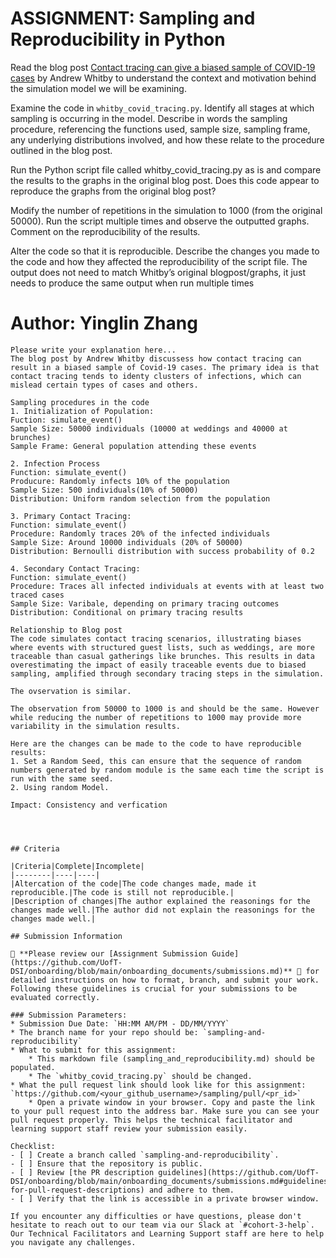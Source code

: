 # ASSIGNMENT: Sampling and Reproducibility in Python

Read the blog post [Contact tracing can give a biased sample of COVID-19 cases](https://andrewwhitby.com/2020/11/24/contact-tracing-biased/) by Andrew Whitby to understand the context and motivation behind the simulation model we will be examining.

Examine the code in `whitby_covid_tracing.py`. Identify all stages at which sampling is occurring in the model. Describe in words the sampling procedure, referencing the functions used, sample size, sampling frame, any underlying distributions involved, and how these relate to the procedure outlined in the blog post.

Run the Python script file called whitby_covid_tracing.py as is and compare the results to the graphs in the original blog post. Does this code appear to reproduce the graphs from the original blog post?

Modify the number of repetitions in the simulation to 1000 (from the original 50000). Run the script multiple times and observe the outputted graphs. Comment on the reproducibility of the results.

Alter the code so that it is reproducible. Describe the changes you made to the code and how they affected the reproducibility of the script file. The output does not need to match Whitby’s original blogpost/graphs, it just needs to produce the same output when run multiple times

# Author: Yinglin Zhang

```
Please write your explanation here...
The blog post by Andrew Whitby discussess how contact tracing can result in a biased sample of Covid-19 cases. The primary idea is that contact tracing tends to identy clusters of infections, which can mislead certain types of cases and others.

Sampling procedures in the code
1. Initialization of Population:
Fuction: simulate_event()
Sample Size: 50000 individuals (10000 at weddings and 40000 at brunches)
Sample Frame: General population attending these events

2. Infection Process
Function: simulate_event()
Producure: Randomly infects 10% of the population
Sample Size: 500 individuals(10% of 50000)
Distribution: Uniform random selection from the population

3. Primary Contact Tracing:
Function: simulate_event()
Procedure: Randomly traces 20% of the infected individuals
Sample Size: Around 10000 individuals (20% of 50000)
Distribution: Bernoulli distribution with success probability of 0.2

4. Secondary Contact Tracing:
Function: simulate_event()
Procedure: Traces all infected individuals at events with at least two traced cases
Sample Size: Varibale, depending on primary tracing outcomes
Distribution: Conditional on primary tracing results

Relationship to Blog post
The code simulates contact tracing scenarios, illustrating biases where events with structured guest lists, such as weddings, are more traceable than casual gatherings like brunches. This results in data overestimating the impact of easily traceable events due to biased sampling, amplified through secondary tracing steps in the simulation.

The ovservation is similar.

The observation from 50000 to 1000 is and should be the same. However while reducing the number of repetitions to 1000 may provide more variability in the simulation results. 

Here are the changes can be made to the code to have reproducible results:
1. Set a Random Seed, this can ensure that the sequence of random numbers generated by random module is the same each time the script is run with the same seed.
2. Using random Model.

Impact: Consistency and verfication




## Criteria

|Criteria|Complete|Incomplete|
|--------|----|----|
|Altercation of the code|The code changes made, made it reproducible.|The code is still not reproducible.|
|Description of changes|The author explained the reasonings for the changes made well.|The author did not explain the reasonings for the changes made well.|

## Submission Information

🚨 **Please review our [Assignment Submission Guide](https://github.com/UofT-DSI/onboarding/blob/main/onboarding_documents/submissions.md)** 🚨 for detailed instructions on how to format, branch, and submit your work. Following these guidelines is crucial for your submissions to be evaluated correctly.

### Submission Parameters:
* Submission Due Date: `HH:MM AM/PM - DD/MM/YYYY`
* The branch name for your repo should be: `sampling-and-reproducibility`
* What to submit for this assignment:
    * This markdown file (sampling_and_reproducibility.md) should be populated.
    * The `whitby_covid_tracing.py` should be changed.
* What the pull request link should look like for this assignment: `https://github.com/<your_github_username>/sampling/pull/<pr_id>`
    * Open a private window in your browser. Copy and paste the link to your pull request into the address bar. Make sure you can see your pull request properly. This helps the technical facilitator and learning support staff review your submission easily.

Checklist:
- [ ] Create a branch called `sampling-and-reproducibility`.
- [ ] Ensure that the repository is public.
- [ ] Review [the PR description guidelines](https://github.com/UofT-DSI/onboarding/blob/main/onboarding_documents/submissions.md#guidelines-for-pull-request-descriptions) and adhere to them.
- [ ] Verify that the link is accessible in a private browser window.

If you encounter any difficulties or have questions, please don't hesitate to reach out to our team via our Slack at `#cohort-3-help`. Our Technical Facilitators and Learning Support staff are here to help you navigate any challenges.
